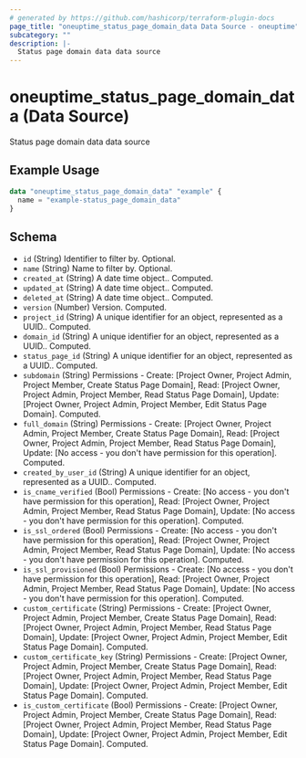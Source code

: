```yaml
---
# generated by https://github.com/hashicorp/terraform-plugin-docs
page_title: "oneuptime_status_page_domain_data Data Source - oneuptime"
subcategory: ""
description: |-
  Status page domain data data source
---
```


# oneuptime_status_page_domain_data (Data Source)

Status page domain data data source

## Example Usage

```terraform
data "oneuptime_status_page_domain_data" "example" {
  name = "example-status_page_domain_data"
}
```

## Schema

- `id` (String) Identifier to filter by. Optional.
- `name` (String) Name to filter by. Optional.
- `created_at` (String) A date time object.. Computed.
- `updated_at` (String) A date time object.. Computed.
- `deleted_at` (String) A date time object.. Computed.
- `version` (Number) Version. Computed.
- `project_id` (String) A unique identifier for an object, represented as a UUID.. Computed.
- `domain_id` (String) A unique identifier for an object, represented as a UUID.. Computed.
- `status_page_id` (String) A unique identifier for an object, represented as a UUID.. Computed.
- `subdomain` (String) Permissions - Create: [Project Owner, Project Admin, Project Member, Create Status Page Domain], Read: [Project Owner, Project Admin, Project Member, Read Status Page Domain], Update: [Project Owner, Project Admin, Project Member, Edit Status Page Domain]. Computed.
- `full_domain` (String) Permissions - Create: [Project Owner, Project Admin, Project Member, Create Status Page Domain], Read: [Project Owner, Project Admin, Project Member, Read Status Page Domain], Update: [No access - you don't have permission for this operation]. Computed.
- `created_by_user_id` (String) A unique identifier for an object, represented as a UUID.. Computed.
- `is_cname_verified` (Bool) Permissions - Create: [No access - you don't have permission for this operation], Read: [Project Owner, Project Admin, Project Member, Read Status Page Domain], Update: [No access - you don't have permission for this operation]. Computed.
- `is_ssl_ordered` (Bool) Permissions - Create: [No access - you don't have permission for this operation], Read: [Project Owner, Project Admin, Project Member, Read Status Page Domain], Update: [No access - you don't have permission for this operation]. Computed.
- `is_ssl_provisioned` (Bool) Permissions - Create: [No access - you don't have permission for this operation], Read: [Project Owner, Project Admin, Project Member, Read Status Page Domain], Update: [No access - you don't have permission for this operation]. Computed.
- `custom_certificate` (String) Permissions - Create: [Project Owner, Project Admin, Project Member, Create Status Page Domain], Read: [Project Owner, Project Admin, Project Member, Read Status Page Domain], Update: [Project Owner, Project Admin, Project Member, Edit Status Page Domain]. Computed.
- `custom_certificate_key` (String) Permissions - Create: [Project Owner, Project Admin, Project Member, Create Status Page Domain], Read: [Project Owner, Project Admin, Project Member, Read Status Page Domain], Update: [Project Owner, Project Admin, Project Member, Edit Status Page Domain]. Computed.
- `is_custom_certificate` (Bool) Permissions - Create: [Project Owner, Project Admin, Project Member, Create Status Page Domain], Read: [Project Owner, Project Admin, Project Member, Read Status Page Domain], Update: [Project Owner, Project Admin, Project Member, Edit Status Page Domain]. Computed.
